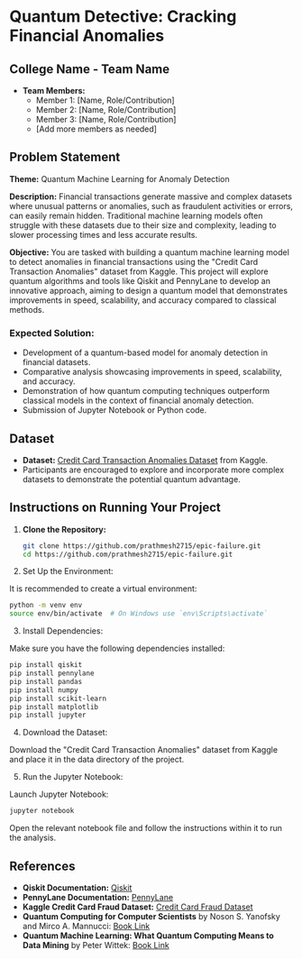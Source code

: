 # Quantum Detective: Cracking Financial Anomalies

## College Name - Team Name
- **Team Members:**
  - Member 1: [Name, Role/Contribution]
  - Member 2: [Name, Role/Contribution]
  - Member 3: [Name, Role/Contribution]
  - [Add more members as needed]

## Problem Statement
**Theme:** Quantum Machine Learning for Anomaly Detection

**Description:**
Financial transactions generate massive and complex datasets where unusual patterns or anomalies, such as fraudulent activities or errors, can easily remain hidden. Traditional machine learning models often struggle with these datasets due to their size and complexity, leading to slower processing times and less accurate results. 

**Objective:**
You are tasked with building a quantum machine learning model to detect anomalies in financial transactions using the "Credit Card Transaction Anomalies" dataset from Kaggle. This project will explore quantum algorithms and tools like Qiskit and PennyLane to develop an innovative approach, aiming to design a quantum model that demonstrates improvements in speed, scalability, and accuracy compared to classical methods.

### Expected Solution:
- Development of a quantum-based model for anomaly detection in financial datasets.
- Comparative analysis showcasing improvements in speed, scalability, and accuracy.
- Demonstration of how quantum computing techniques outperform classical models in the context of financial anomaly detection.
- Submission of Jupyter Notebook or Python code.

## Dataset
- **Dataset:** [Credit Card Transaction Anomalies Dataset](https://www.kaggle.com/datasets/mlg-ulb/creditcardfraud) from Kaggle.
- Participants are encouraged to explore and incorporate more complex datasets to demonstrate the potential quantum advantage.

## Instructions on Running Your Project
1. **Clone the Repository:**
   ```bash
   git clone https://github.com/prathmesh2715/epic-failure.git
   cd https://github.com/prathmesh2715/epic-failure.git
2. Set Up the Environment:

It is recommended to create a virtual environment:
   ```bash
   python -m venv env
source env/bin/activate  # On Windows use `env\Scripts\activate`
```
3. Install Dependencies:

Make sure you have the following dependencies installed:
   ```bash
   pip install qiskit
pip install pennylane
pip install pandas
pip install numpy
pip install scikit-learn
pip install matplotlib
pip install jupyter
```
4. Download the Dataset:

Download the "Credit Card Transaction Anomalies" dataset from Kaggle and place it in the data directory of the project.

5. Run the Jupyter Notebook:

Launch Jupyter Notebook:
```bash
jupyter notebook
```
Open the relevant notebook file and follow the instructions within it to run the analysis.


## References
- **Qiskit Documentation:** [Qiskit](https://qiskit.org/documentation/)
- **PennyLane Documentation:** [PennyLane](https://pennylane.ai/)
- **Kaggle Credit Card Fraud Dataset:** [Credit Card Fraud Dataset](https://www.kaggle.com/datasets/mlg-ulb/creditcardfraud)
- **Quantum Computing for Computer Scientists** by Noson S. Yanofsky and Mirco A. Mannucci: [Book Link](https://www.cambridge.org/core/books/abs/quantum-computing-for-computer-scientists/A2E3A4C1D220D401E52A2D1C8E5B174A)
- **Quantum Machine Learning: What Quantum Computing Means to Data Mining** by Peter Wittek: [Book Link](https://www.springer.com/gp/book/9783319524517)

